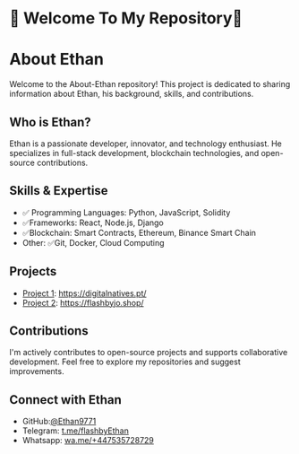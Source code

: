 # 👋 Welcome To My Repository👋

# About Ethan

Welcome to the About-Ethan repository! This project is dedicated to sharing information about Ethan, his background, skills, and contributions.

## Who is Ethan?
Ethan is a passionate developer, innovator, and technology enthusiast. He specializes in full-stack development, blockchain technologies, and open-source contributions.

## Skills & Expertise
- ✅ Programming Languages: Python, JavaScript, Solidity
- ✅Frameworks: React, Node.js, Django
- ✅Blockchain: Smart Contracts, Ethereum, Binance Smart Chain
- Other: ✅Git, Docker, Cloud Computing

## Projects
- [Project 1](https://digitalnatives.pt/): https://digitalnatives.pt/
- [Project 2](https://flashbyjo.shop/): https://flashbyjo.shop/
## Contributions
I'm actively contributes to open-source projects and supports collaborative development. Feel free to explore my repositories and suggest improvements.

## Connect with Ethan
- GitHub:[@Ethan9771](https://github.com/Ethan9771)
- Telegram: [t.me/flashbyEthan](https://t.me/flashbyEthan)
- Whatsapp: [wa.me/+447535728729](https://wa.me/+447535728729)
